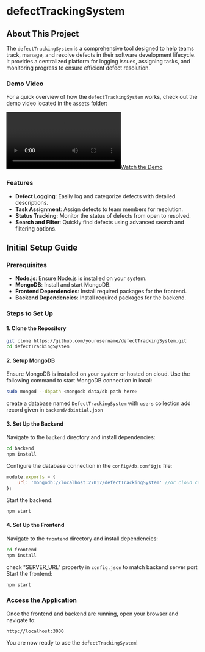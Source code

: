 # defectTrackingSystem
## About This Project

The `defectTrackingSystem` is a comprehensive tool designed to help teams track, manage, and resolve defects in their software development lifecycle. It provides a centralized platform for logging issues, assigning tasks, and monitoring progress to ensure efficient defect resolution.

### Demo Video
For a quick overview of how the `defectTrackingSystem` works, check out the demo video located in the `assets` folder:

[![Watch the Demo](assets/demoRecording.mp4)](assets/demoRecording.mp4)


### Features
- **Defect Logging**: Easily log and categorize defects with detailed descriptions.
- **Task Assignment**: Assign defects to team members for resolution.
- **Status Tracking**: Monitor the status of defects from open to resolved.
- **Search and Filter**: Quickly find defects using advanced search and filtering options.


## Initial Setup Guide

### Prerequisites
- **Node.js**: Ensure Node.js is installed on your system.
- **MongoDB**: Install and start MongoDB.
- **Frontend Dependencies**: Install required packages for the frontend.
- **Backend Dependencies**: Install required packages for the backend.

### Steps to Set Up

#### 1. Clone the Repository
```bash
git clone https://github.com/yourusername/defectTrackingSystem.git
cd defectTrackingSystem
```

#### 2. Setup MongoDB
Ensure MongoDB is installed on your system or hosted on cloud. Use the following command to start MongoDB connection in local:
```bash
sudo mongod --dbpath <mongodb data/db path here>
```
create a database named `DefectTrackingSystem` with `users` collection add record given in `backend/dbintial.json`

#### 3. Set Up the Backend
Navigate to the `backend` directory and install dependencies:
```bash
cd backend
npm install
```
Configure the database connection in the `config/db.configjs` file:
```javascript
module.exports = {
    url: 'mongodb://localhost:27017/defectTrackingSystem' //or cloud connection string
};
```
Start the backend:
```bash
npm start
```

#### 4. Set Up the Frontend
Navigate to the `frontend` directory and install dependencies:
```bash
cd frontend
npm install
```
check   "SERVER_URL" property in `config.json` to match backend server port
Start the frontend:
```bash
npm start
```




### Access the Application
Once the frontend and backend are running, open your browser and navigate to:
```
http://localhost:3000
```

You are now ready to use the `defectTrackingSystem`!
